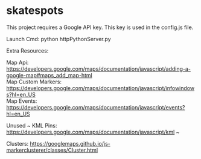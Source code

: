 # skatespots

This project requires a Google API key. This key is used in the config.js file.

Launch Cmd:
python httpPythonServer.py

Extra Resources:

Map Api: https://developers.google.com/maps/documentation/javascript/adding-a-google-map#maps_add_map-html <br />
Map Custom Markers: https://developers.google.com/maps/documentation/javascript/infowindows?hl=en_US <br />
Map Events: https://developers.google.com/maps/documentation/javascript/events?hl=en_US <br />

Unused ~ KML Pins: https://developers.google.com/maps/documentation/javascript/kml ~

Clusters: https://googlemaps.github.io/js-markerclusterer/classes/Cluster.html
